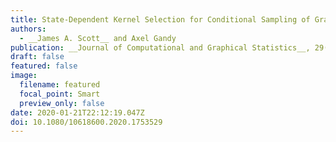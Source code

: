 ```yaml
---
title: State-Dependent Kernel Selection for Conditional Sampling of Graphs
authors:
  - __James A. Scott__ and Axel Gandy
publication: __Journal of Computational and Graphical Statistics__, 29(4), 847-858
draft: false
featured: false
image:
  filename: featured
  focal_point: Smart
  preview_only: false
date: 2020-01-21T22:12:19.047Z
doi: 10.1080/10618600.2020.1753529
---
```

